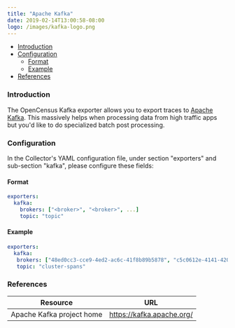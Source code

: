 ```yaml
---
title: "Apache Kafka"
date: 2019-02-14T13:00:58-08:00
logo: /images/kafka-logo.png
---
```


- [Introduction](#introduction)
- [Configuration](#configuration)
    - [Format](#format)
    - [Example](#example)
- [References](#references)

### Introduction

The OpenCensus Kafka exporter allows you to export traces to [Apache
Kafka](https://kafka.apache.org/). This massively helps when processing data
from high traffic apps but you'd like to do specialized batch post processing.

### Configuration

In the Collector's YAML configuration file, under section "exporters" and sub-section "kafka", please configure these fields:

#### Format
```yaml
exporters:
  kafka:
    brokers: ["<broker>", "<broker>", ...]
    topic: "topic"
```

#### Example
```yaml
exporters:
  kafka:
   brokers: ["48ed0cc3-cce9-4ed2-ac6c-41f8b89b5878", "c5c0612e-4141-4201-b70f-c565910c8f0a"]
   topic: "cluster-spans"
```

### References
Resource|URL
---|---
Apache Kafka project home|https://kafka.apache.org/
